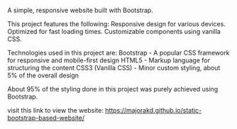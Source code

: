 A simple, responsive website built with Bootstrap.

This project features the following:
    Responsive design for various devices.
    Optimized for fast loading times.
    Customizable components using vanilla CSS.

Technologies used in this project are:
    Bootstrap - A popular CSS framework for responsive and mobile-first design
    HTML5 - Markup language for structuring the content
    CSS3 (Vanilla CSS) - Minor custom styling, about 5% of the overall design

About 95% of the styling done in this project was purely achieved using Bootstrap.

visit this link to view the website: https://majorakd.github.io/static-bootstrap-based-website/


